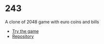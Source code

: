 # 243

A clone of 2048 game with euro coins and bills
* [Try the game](https://hgentry.github.io/81/)
* [Repository](https://github.com/hgentry/81)


